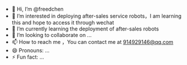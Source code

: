 - 👋 Hi, I’m @freedchen
- 👀 I’m interested in deploying after-sales service robots，I am learning this and hope to access it through wechat
- 🌱 I’m currently learning the deployment of after-sales robots
- 💞️ I’m looking to collaborate on ...
- 📫 How to reach me ，You can contact me at 914929146@qq.com
- 😄 Pronouns: ...
- ⚡ Fun fact: ...

<!---
freedchen/freedchen is a ✨ special ✨ repository because its `README.md` (this file) appears on your GitHub profile.
You can click the Preview link to take a look at your changes.
--->
